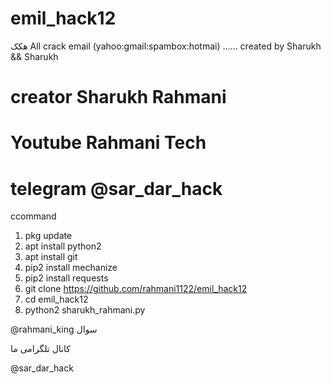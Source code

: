 # emil_hack12
هکک
All crack email (yahoo:gmail:spambox:hotmai)    ......  created by Sharukh &amp;&amp; Sharukh
# creator Sharukh Rahmani 
# Youtube Rahmani Tech
# telegram @sar_dar_hack

</s></s>
c</s></s>command

1.  pkg update
2.  apt install python2 
3.  apt install git 
4.  pip2 install mechanize 
5.  pip2 install requests 
6.  git clone https://github.com/rahmani1122/emil_hack12
7.  cd emil_hack12 
8.  python2 sharukh_rahmani.py

@rahmani_king  سوال

کانال تلگرامی ما

@sar_dar_hack
